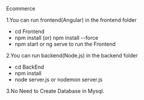 Ecommerce

1.You can run frontend(Angular) in the frontend folder
* cd Frontend
* npm install (or) npm install --force
* npm start or ng serve to run the Frontend

2.You can run backend(Node.js) in the backend folder
* cd BackEnd
* npm install
* node server.js or nodemon server.js

3.No Need to Create Database in Mysql.
